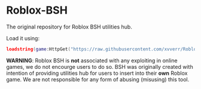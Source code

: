 # Roblox-BSH
The original repository for Roblox BSH utilities hub.

Load it using:
```lua
loadstring(game:HttpGet("https://raw.githubusercontent.com/xvverr/Roblox-BSH/main/loader.lua))()
```

****WARNING****: Roblox BSH is **not** associated with any exploiting in online games, we do not encourge users to do so. BSH was originally created with intention of providing utilities hub for users to insert into their **own** Roblox game. We are not responsible for any form of abusing (misusing) this tool.
